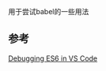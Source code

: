 用于尝试babel的一些用法
## 参考
[Debugging ES6 in VS Code](https://gist.github.com/dchowitz/83bdd807b5fa016775f98065b381ca4e)